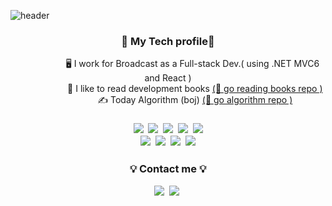 ![header](https://capsule-render.vercel.app/api?type=wave&color=auto&height=250&section=header&text=HongEunbeen&fontSize=40)


<h3 align="center">🌈 My Tech profile🌈</h3>

<p align="center">
&nbsp;&nbsp;&nbsp;&nbsp;&nbsp;&nbsp;&nbsp;&nbsp;&nbsp;&nbsp;&nbsp;&nbsp;&nbsp;&nbsp;&nbsp;&nbsp;&nbsp;&nbsp;&nbsp;
  🖥  I work for Broadcast as a Full-stack Dev.( using .NET MVC6 and React )<br/>
&nbsp;&nbsp;&nbsp;&nbsp;&nbsp;&nbsp;&nbsp;&nbsp;&nbsp;&nbsp;&nbsp;&nbsp;&nbsp;&nbsp;&nbsp;&nbsp;&nbsp;&nbsp;&nbsp;&nbsp;&nbsp;
  📕  I like to read development books <a href="https://github.com/Coveong/reading-books-for-programmers">(📌 go reading books repo )</a><br/>
&nbsp;&nbsp;&nbsp;&nbsp;&nbsp;&nbsp;&nbsp;&nbsp;&nbsp;&nbsp;&nbsp;&nbsp;&nbsp;&nbsp;&nbsp;&nbsp;&nbsp;&nbsp;&nbsp;&nbsp;&nbsp;
  ✍  Today Algorithm (boj) <a href="https://github.com/HongEunbeen/Today_Algorithm">(📌 go algorithm repo )</a><br/>
</p>
  
</div>
<h3 align="center"🔍 About Tech Skill🔍</h3>

<p align="center">
  <img src="https://img.shields.io/badge/Java-007396?style=flat-square&logo=Java&logoColor=white"/></a>&nbsp;
  <img src="https://img.shields.io/badge/C%23-239120?style=flat-square&logo=c%20sharp&logoColor=white"/></a>&nbsp;
  <img src="https://img.shields.io/badge/Spring-6DB33F?style=flat-square&logo=Spring&logoColor=white"/></a>&nbsp;
  <img src="https://img.shields.io/badge/NET-512BD4?style=flat-square&logo=.NET&logoColor=white"/></a>&nbsp;
  <img src="https://img.shields.io/badge/React-61DAFB?style=flat-square&logo=React&logoColor=white"/></a><br/>
  <img src="https://img.shields.io/badge/Android-3DDC84?style=flat-square&logo=Android&logoColor=white"/></a>&nbsp;
  <img src="https://img.shields.io/badge/aws-333664?style=flat-square&logo=amazon-aws&logoColor=white"/></a>&nbsp;
  <img src="https://img.shields.io/badge/MySQL-E6B91E?style=flat-square&logo=MySql&logoColor=white"/></a>&nbsp;
  <img src="https://img.shields.io/badge/MSSQL-CC2927?style=flat-square&logo=Microsoft%20SQL%20Server&logoColor=white"/></a>
</p>

<h3 align="center">💡 Contact me 💡</h3>
<p align="center">
  <a href="mailto:vvvv980@gmail.com"><img src="https://img.shields.io/badge/Gmail-EA4335?style=social&logo=Gmail&logoColor=EA4335"/></a>&nbsp 
  <a href="https://velog.io/@eunoia"><img src="https://img.shields.io/badge/Velog-40C392?style=social&logo=vimeo&logoColor=40C392"/></a>&nbsp
</div>
